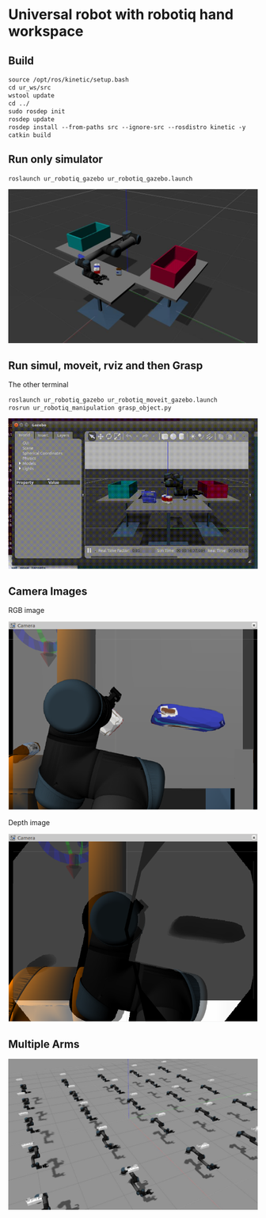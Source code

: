 # Universal robot with robotiq hand workspace

## Build

```
source /opt/ros/kinetic/setup.bash
cd ur_ws/src
wstool update
cd ../
sudo rosdep init
rosdep update
rosdep install --from-paths src --ignore-src --rosdistro kinetic -y
catkin build
```

## Run only simulator

```
roslaunch ur_robotiq_gazebo ur_robotiq_gazebo.launch
```
![ur_robotiq](images/ur_robotiq.jpg)

## Run simul, moveit, rviz and then Grasp

The other terminal

```
roslaunch ur_robotiq_gazebo ur_robotiq_moveit_gazebo.launch
rosrun ur_robotiq_manipulation grasp_object.py
```

![grasping](images/grasping.gif)

## Camera Images

RGB image

![rbg](images/camera_rgb_image.png)

Depth image

![depth](images/camera_depth_image.png)

## Multiple Arms

![multi_arms](images/multiple_arms.jpg)
